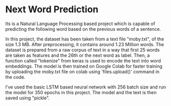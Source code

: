 # Next Word Prediction
Its is a Natural Language Processing based project which is capable of predicting the following word based on the previous words of a sentence.

In this project, the dataset has been taken from a text file "moby.txt", of the size 1.3 MB. After preprocessing, it contains around 1.23 Million words. The dataset is prepared from a raw corpus of text in a way that first 25 words are taken as features and the 26th or the next word as label. Then, a function called "tokenize" from keras is used to encode the text into word embeddings. The model is then trained on Google Colab for faster training by uploading the moby.txt file on colab using 'files.upload()' command in the code.

I've used the basic LSTM based neural network with 256 batch size and run the model for 350 epochs in this project. The model and the text is then saved using "pickle".
